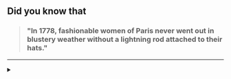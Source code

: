 ## Did you know that

<h3>
  <blockquote>
<!--START_SECTION:debris-->                                                                                                                                                                                                                                                                                                                                                                               
"In 1778, fashionable women of Paris never went out in blustery weather without a lightning rod attached to their hats."
<!--END_SECTION:debris-->
  </blockquote>
</h3>

-----

<details>
  <summary></summary>

<img src="https://github-readme-stats.vercel.app/api?show_icons=true&hide=issues&username=ekickx"> <img src="https://github-readme-stats.vercel.app/api/top-langs/?layout=compact&username=ekickx">

</details>
